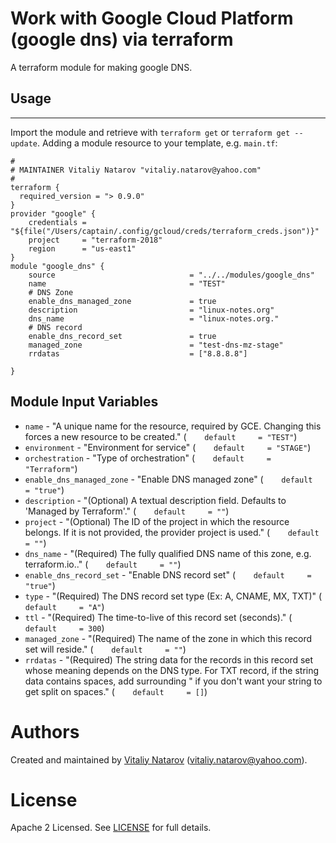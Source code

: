 # Work with Google Cloud  Platform (google dns) via terraform

A terraform module for making google DNS.
 
## Usage
--------

Import the module and retrieve with ```terraform get``` or ```terraform get --update```. Adding a module resource to your template, e.g. `main.tf`:

```
#
# MAINTAINER Vitaliy Natarov "vitaliy.natarov@yahoo.com"
#
terraform {
  required_version = "> 0.9.0"
}
provider "google" {
    credentials = "${file("/Users/captain/.config/gcloud/creds/terraform_creds.json")}"
    project     = "terraform-2018"
    region      = "us-east1"
}   
module "google_dns" {
    source                              = "../../modules/google_dns"
    name                                = "TEST"
    # DNS Zone    
    enable_dns_managed_zone             = true
    description                         = "linux-notes.org"
    dns_name                            = "linux-notes.org."
    # DNS record
    enable_dns_record_set               = true
    managed_zone                        = "test-dns-mz-stage"
    rrdatas                             = ["8.8.8.8"]
        
}

```

Module Input Variables
----------------------
- `name` - "A unique name for the resource, required by GCE. Changing this forces a new resource to be created." (`    default     = "TEST"`)
- `environment` - "Environment for service" (`    default     = "STAGE"`)
- `orchestration` - "Type of orchestration" (`    default     = "Terraform"`)
- `enable_dns_managed_zone` - "Enable DNS managed zone" (`    default     = "true"`)
- `description` - "(Optional) A textual description field. Defaults to 'Managed by Terraform'." (`    default     = ""`)
- `project` - "(Optional) The ID of the project in which the resource belongs. If it is not provided, the provider project is used." (`    default     = ""`)
- `dns_name` - "(Required) The fully qualified DNS name of this zone, e.g. terraform.io.." (`    default     = ""`)
- `enable_dns_record_set` - "Enable DNS record set"  (`    default     = "true"`)
- `type` - "(Required) The DNS record set type (Ex: A, CNAME, MX, TXT)" (`    default     = "A"`)
- `ttl` - "(Required) The time-to-live of this record set (seconds)." (`    default     = 300`)
- `managed_zone` - "(Required) The name of the zone in which this record set will reside." (`    default     = ""`)
- `rrdatas` - "(Required) The string data for the records in this record set whose meaning depends on the DNS type. For TXT record, if the string data contains spaces, add surrounding \" if you don't want your string to get split on spaces." (`    default     = []`)


Authors
=======

Created and maintained by [Vitaliy Natarov](https://github.com/SebastianUA)
(vitaliy.natarov@yahoo.com).

License
=======

Apache 2 Licensed. See [LICENSE](https://github.com/SebastianUA/terraform/blob/master/LICENSE) for full details.
